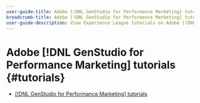 ```yaml
---
user-guide-title: Adobe [!DNL GenStudio for Performance Marketing] tutorials
breadcrumb-title: Adobe [!DNL GenStudio for Performance Marketing] tutorials
user-guide-description: View Experience League tutorials on Adobe [!DNL GenStudio for Performance Marketing], an end-to-end solution to accelerate and simplify your content supply chain with generative AI and intelligent automation.
---
```


# Adobe [!DNL GenStudio for Performance Marketing] tutorials {#tutorials}

+ [[!DNL GenStudio for Performance Marketing] tutorials](introduction.md)
